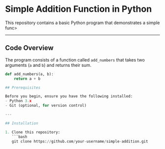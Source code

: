 # Simple Addition Function in Python

This repository contains a basic Python program that demonstrates a simple func>

---
## Code Overview

The program consists of a function called `add_numbers` that takes two arguments (`a` and `b`) and returns their sum.

```python
def add_numbers(a, b):
    return a + b

## Prerequisites

Before you begin, ensure you have the following installed:
- Python 3.x
- Git (optional, for version control)

---

## Installation

1. Clone this repository:
   ```bash
   git clone https://github.com/your-username/simple-addition.git
